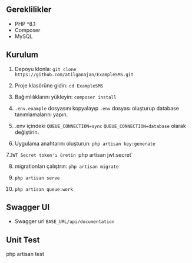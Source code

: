 
## Gereklilikler

- PHP ^8.1
- Composer
- MySQL

## Kurulum

1. Depoyu klonla: `git clone https://github.com/atilganajan/ExampleSMS.git`

2. Proje klasörüne gidin: `cd ExampleSMS`

3. Bağımlılıklarını yükleyin: `composer install`

4. `.env.example` dosyasını kopyalayıp `.env` dosyası oluşturup database tanımlamalarını yapın.

5.  .env içindeki `QUEUE_CONNECTION=sync` `QUEUE_CONNECTION=database` olarak değiştirin.
     
6. Uygulama anahtarını oluşturun: `php artisan key:generate`

7.`JWT Secret token'ı üretin `php artisan jwt:secret`

8. migrationları çalıştrın: `php artisan migrate`
 
9. `php artisan serve`

10.  `php artisan queue:work`

## Swagger UI
- Swagger url `BASE_URL/api/documentation`

## Unit Test
php artisan test

